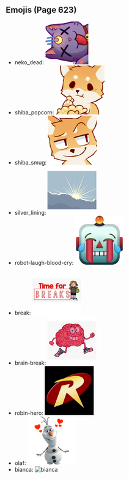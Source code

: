 
## Emojis (Page 623)

* neko_dead: ![neko_dead](output/neko_dead.png)
* shiba_popcorn: ![shiba_popcorn](output/shiba_popcorn.png)
* shiba_smug: ![shiba_smug](output/shiba_smug.png)
* silver_lining: ![silver_lining](output/silver_lining.png)
* robot-laugh-blood-cry: ![robot-laugh-blood-cry](output/robot-laugh-blood-cry.png)
* break: ![break](output/break.png)
* brain-break: ![brain-break](output/brain-break.png)
* robin-hero: ![robin-hero](output/robin-hero.jpg)
* olaf: ![olaf](output/olaf.png)
* bianca: ![bianca](output/bianca)

